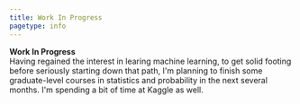 ```yaml
---
title: Work In Progress
pagetype: info
---
```


**Work In Progress**<br> 
Having regained the interest in learing machine learning, to get solid footing before seriously starting down that path, I'm planning to finish some graduate-level courses in statistics and probability in the next several months. I'm spending a bit of time at Kaggle as well.